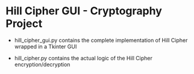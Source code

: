 # Hill Cipher GUI - Cryptography Project

- hill_cipher_gui.py contains the complete implementation of Hill Cipher wrapped in a Tkinter GUI

- hill_cipher.py contains the actual logic of the Hill Cipher encryption/decryption
